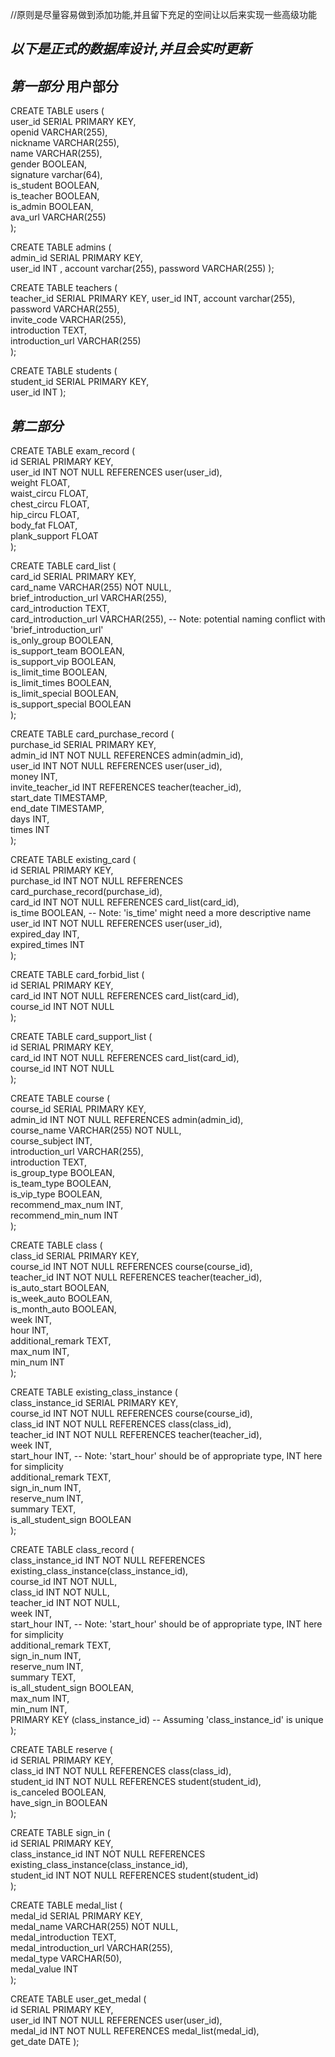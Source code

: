 //原则是尽量容易做到添加功能,并且留下充足的空间让以后来实现一些高级功能

## ***以下是正式的数据库设计,并且会实时更新***

## ***第一部分*** 用户部分
CREATE TABLE users (  
    user_id SERIAL PRIMARY KEY,  
    openid VARCHAR(255),  
    nickname VARCHAR(255),  
    name VARCHAR(255),  
    gender BOOLEAN,  
    signature varchar(64),  
    is_student BOOLEAN,  
    is_teacher BOOLEAN,  
    is_admin BOOLEAN,  
    ava_url VARCHAR(255)  
);  
  
CREATE TABLE admins (  
    admin_id SERIAL PRIMARY KEY,  
    user_id INT ,
    account varchar(255),
    password VARCHAR(255)
);  
  
CREATE TABLE teachers (  
    teacher_id SERIAL PRIMARY KEY,
    user_id INT,
    account varchar(255),  
    password VARCHAR(255),  
    invite_code VARCHAR(255),  
    introduction TEXT,  
    introduction_url VARCHAR(255)  
);  
  
CREATE TABLE students (  
    student_id SERIAL PRIMARY KEY,  
    user_id INT
);  

## ***第二部分***

CREATE TABLE exam_record (  
    id SERIAL PRIMARY KEY,  
    user_id INT NOT NULL REFERENCES user(user_id),  
    weight FLOAT,  
    waist_circu FLOAT,  
    chest_circu FLOAT,  
    hip_circu FLOAT,  
    body_fat FLOAT,  
    plank_support FLOAT  
);  
  
CREATE TABLE card_list (  
    card_id SERIAL PRIMARY KEY,  
    card_name VARCHAR(255) NOT NULL,  
    brief_introduction_url VARCHAR(255),  
    card_introduction TEXT,  
    card_introduction_url VARCHAR(255), -- Note: potential naming conflict with 'brief_introduction_url'  
    is_only_group BOOLEAN,  
    is_support_team BOOLEAN,  
    is_support_vip BOOLEAN,  
    is_limit_time BOOLEAN,  
    is_limit_times BOOLEAN,  
    is_limit_special BOOLEAN,  
    is_support_special BOOLEAN  
);  
  
CREATE TABLE card_purchase_record (  
    purchase_id SERIAL PRIMARY KEY,  
    admin_id INT NOT NULL REFERENCES admin(admin_id),  
    user_id INT NOT NULL REFERENCES user(user_id),  
    money INT,  
    invite_teacher_id INT REFERENCES teacher(teacher_id),  
    start_date TIMESTAMP,  
    end_date TIMESTAMP,  
    days INT,  
    times INT  
);  
  
CREATE TABLE existing_card (  
    id SERIAL PRIMARY KEY,  
    purchase_id INT NOT NULL REFERENCES card_purchase_record(purchase_id),  
    card_id INT NOT NULL REFERENCES card_list(card_id),  
    is_time BOOLEAN, -- Note: 'is_time' might need a more descriptive name  
    user_id INT NOT NULL REFERENCES user(user_id),  
    expired_day INT,  
    expired_times INT  
);  
  
CREATE TABLE card_forbid_list (  
    id SERIAL PRIMARY KEY,  
    card_id INT NOT NULL REFERENCES card_list(card_id),  
    course_id INT NOT NULL  
);  
  
CREATE TABLE card_support_list (  
    id SERIAL PRIMARY KEY,  
    card_id INT NOT NULL REFERENCES card_list(card_id),  
    course_id INT NOT NULL  
);  
  
CREATE TABLE course (  
    course_id SERIAL PRIMARY KEY,  
    admin_id INT NOT NULL REFERENCES admin(admin_id),  
    course_name VARCHAR(255) NOT NULL,  
    course_subject INT,  
    introduction_url VARCHAR(255),  
    introduction TEXT,  
    is_group_type BOOLEAN,  
    is_team_type BOOLEAN,  
    is_vip_type BOOLEAN,  
    recommend_max_num INT,  
    recommend_min_num INT  
);  
  
CREATE TABLE class (  
    class_id SERIAL PRIMARY KEY,  
    course_id INT NOT NULL REFERENCES course(course_id),  
    teacher_id INT NOT NULL REFERENCES teacher(teacher_id),  
    is_auto_start BOOLEAN,  
    is_week_auto BOOLEAN,  
    is_month_auto BOOLEAN,  
    week INT,  
    hour INT,  
    additional_remark TEXT,  
    max_num INT,  
    min_num INT  
);  
  
CREATE TABLE existing_class_instance (  
    class_instance_id SERIAL PRIMARY KEY,  
    course_id INT NOT NULL REFERENCES course(course_id),  
    class_id INT NOT NULL REFERENCES class(class_id),  
    teacher_id INT NOT NULL REFERENCES teacher(teacher_id),  
    week INT,  
    start_hour INT, -- Note: 'start_hour' should be of appropriate type, INT here for simplicity  
    additional_remark TEXT,  
    sign_in_num INT,  
    reserve_num INT,  
    summary TEXT,  
    is_all_student_sign BOOLEAN  
);  
  
CREATE TABLE class_record (  
    class_instance_id INT NOT NULL REFERENCES existing_class_instance(class_instance_id),  
    course_id INT NOT NULL,  
    class_id INT NOT NULL,  
    teacher_id INT NOT NULL,  
    week INT,  
    start_hour INT, -- Note: 'start_hour' should be of appropriate type, INT here for simplicity  
    additional_remark TEXT,  
    sign_in_num INT,  
    reserve_num INT,  
    summary TEXT,  
    is_all_student_sign BOOLEAN,  
    max_num INT,  
    min_num INT,  
    PRIMARY KEY (class_instance_id) -- Assuming 'class_instance_id' is unique  
);  
  
CREATE TABLE reserve (  
    id SERIAL PRIMARY KEY,  
    class_id INT NOT NULL REFERENCES class(class_id),  
    student_id INT NOT NULL REFERENCES student(student_id),  
    is_canceled BOOLEAN,  
    have_sign_in BOOLEAN  
);  
  
CREATE TABLE sign_in (  
    id SERIAL PRIMARY KEY,  
    class_instance_id INT NOT NULL REFERENCES existing_class_instance(class_instance_id),  
    student_id INT NOT NULL REFERENCES student(student_id)  
);  
  
CREATE TABLE medal_list (  
    medal_id SERIAL PRIMARY KEY,  
    medal_name VARCHAR(255) NOT NULL,  
    medal_introduction TEXT,  
    medal_introduction_url VARCHAR(255),  
    medal_type VARCHAR(50),  
    medal_value INT  
);  
  
CREATE TABLE user_get_medal (  
    id SERIAL PRIMARY KEY,  
    user_id INT NOT NULL REFERENCES user(user_id),  
    medal_id INT NOT NULL REFERENCES medal_list(medal_id),  
    get_date DATE
);